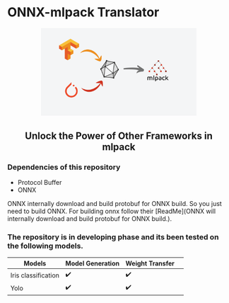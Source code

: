 
# ONNX-mlpack Translator

<div align="center">
  <a href="http://mlpack.org">
    <img src="img/onnx-mlpack.png" alt="ONNX-mlpack Translator" height="70%" width="70%">
  </a>
  <br>
  <h2>Unlock the Power of Other Frameworks in mlpack</h2>
</div>

### Dependencies of this repository
* Protocol Buffer
* ONNX

ONNX internally download and build protobuf for ONNX build. So you just need to build ONNX. For building onnx follow their [ReadMe](ONNX will internally download and build protobuf for ONNX build.).

### The repository is in developing phase and its been tested on the following models.

| Models              | Model Generation   | Weight Transfer    |     |
| ------------------- | ------------------ | ------------------ | --- |
| Iris classification | :heavy_check_mark: | :heavy_check_mark: |     |
| Yolo                | :heavy_check_mark: | ✔️                |     |
